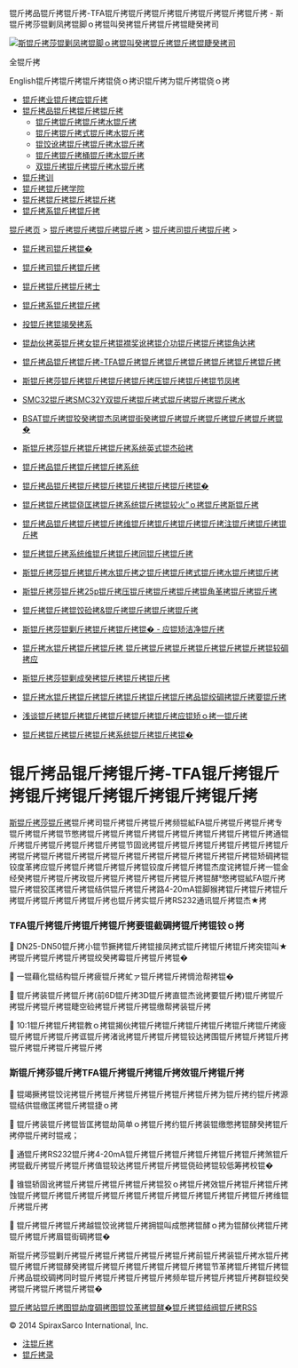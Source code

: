 锟斤拷品锟斤拷锟斤拷-TFA锟斤拷锟斤拷锟斤拷锟斤拷锟斤拷锟斤拷锟斤拷 - 斯锟斤拷莎锟剿凤拷锟脚ｏ拷锟叫癸拷锟斤拷锟斤拷锟睫癸拷司    

[![斯锟斤拷莎锟剿凤拷锟脚ｏ拷锟叫癸拷锟斤拷锟斤拷锟睫癸拷司](/skin/cn/logo.gif)](/)

全锟斤拷

English锟斤拷锟斤拷锟斤拷锟侥ｏ拷识锟斤拷为锟斤拷锟侥ｏ拷

-   [锟斤拷业锟斤拷应锟斤拷](/cn_applications/index.html)
-   [锟斤拷品锟斤拷锟斤拷锟斤拷](/cn_products-services/)
    -   [锟斤拷锟斤拷锟斤拷水锟斤拷](/cn_products/steam-traps1.html)
    -   [锟斤拷锟斤拷式锟斤拷水锟斤拷](/cn_products/steam-trap-per-mon1.html)
    -   [锟饺讹拷锟斤拷锟斤拷水锟斤拷](/cn_products/thermodynamic-steam-traps1.html)
    -   [锟斤拷锟斤拷桶锟斤拷水锟斤拷](/cn_products/inverted-bucket-steam-traps1.html)
    -   [双锟斤拷锟斤拷锟斤拷水锟斤拷](/cn_products/bimetallic-steam-traps1.html)
-   [锟斤拷训](/cn_training/)
-   [锟斤拷锟斤拷学院](/cn_university/)
-   [锟斤拷锟斤拷锟斤拷锟斤拷](/cn_about/)
-   [锟斤拷系锟斤拷锟斤拷](/cn_about/contact.html)

  

[锟斤拷页](/index.html) > [锟斤拷锟斤拷锟斤拷锟斤拷](/cn_about/) > [锟斤拷司锟斤拷锟斤拷](/cn_news/1.html) >

-   [锟斤拷司锟斤拷锟�](/cn_about/company-overview.html)
-   [锟斤拷司锟斤拷锟斤拷](/cn_news/1.html)
-   [锟斤拷锟斤拷锟斤拷士](/cn_about/careers.html)
-   [锟斤拷系锟斤拷锟斤拷](/cn_about/contact.html)
-   [投锟斤拷锟竭癸拷系](/cn_about/investor-relations.html)

-   [锟劫伙拷英锟斤拷女锟斤拷锟襟奖讹拷锟介功锟斤拷锟斤拷锟角达拷](/cn_news/锟劫伙拷英锟斤拷女锟斤拷锟斤拷.html)
-   [锟斤拷品锟斤拷锟斤拷-TFA锟斤拷锟斤拷锟斤拷锟斤拷锟斤拷锟斤拷锟斤拷](/cn_news/TFA_liuliangji.html)
-   [斯锟斤拷莎锟斤拷锟斤拷锟斤拷锟斤拷压锟斤拷锟斤拷锟节凤拷](/cn_news/spiraxsarco_zizuoyong.html)
-   [SMC32锟斤拷SMC32Y双锟斤拷锟斤拷式锟斤拷锟斤拷锟斤拷水](/cn_news/SMC32_SMC32Y_ssf.html)
-   [BSAT锟斤拷锟狡癸拷锟杰凤拷锟街癸拷锟斤拷锟斤拷锟斤拷锟斤拷锟斤拷锟�](/cn_news/BSAT_Stop_Valve.html)
-   [斯锟斤拷莎锟斤拷锟斤拷锟斤拷系统英式锟杰硷拷](/cn_news/news-249.html)
-   [锟斤拷品锟斤拷锟斤拷锟斤拷系统](/cn_news/news-239.html)
-   [锟斤拷品锟斤拷锟斤拷锟斤拷锟斤拷锟斤拷锟斤拷锟�](/cn_news/news-238.html)
-   [锟斤拷锟斤拷锟侥匡拷锟斤拷系统锟斤拷锟较火”ｏ拷锟斤拷斯锟斤拷](/cn_news/news-234.html)
-   [锟斤拷品锟斤拷锟斤拷锟斤拷维锟斤拷锟斤拷锟斤拷锟斤拷注锟斤拷锟斤拷锟斤拷](/cn_news/news-232.html)
-   [锟斤拷锟斤拷系统维锟斤拷锟斤拷同锟斤拷锟斤拷](/cn_news/news-231.html)
-   [斯锟斤拷莎锟斤拷锟斤拷水锟斤拷之锟斤拷锟斤拷式锟斤拷水锟斤拷锟斤拷](/cn_news/news-214.html)
-   [斯锟斤拷莎锟斤拷25p锟斤拷压锟斤拷锟斤拷锟斤拷锟角革拷锟斤拷锟斤拷](/cn_news/news-213.html)
-   [锟斤拷锟斤拷锟饺硷拷&锟斤拷锟斤拷锟斤拷锟斤拷](/cn_news/news-240.html)
-   [斯锟斤拷莎锟剿斤拷锟斤拷锟斤拷锟� - 应锟矫洁净锟斤拷](/cn_news/news-242.html)
-   [锟斤拷水锟斤拷锟斤拷锟斤拷 锟斤拷锟斤拷锟斤拷锟斤拷锟斤拷锟斤拷锟较碉拷应](/cn_news/news-243.html)
-   [斯锟斤拷莎锟剿成癸拷锟斤拷锟斤拷锟斤拷](/cn_news/news-245.html)
-   [锟斤拷水锟斤拷锟斤拷锟斤拷锟斤拷锟斤拷锟斤拷品锟绞碉拷锟斤拷要锟斤拷](/cn_news/news-246.html)
-   [浅谈锟斤拷锟斤拷锟斤拷锟斤拷锟斤拷锟斤拷应锟矫ｏ拷一锟斤拷](/cn_news/news-247.html)
-   [锟斤拷锟斤拷锟斤拷锟斤拷系统锟斤拷锟斤拷锟�](/cn_news/news-244.html)

# 锟斤拷品锟斤拷锟斤拷-TFA锟斤拷锟斤拷锟斤拷锟斤拷锟斤拷锟斤拷锟斤拷

[斯锟斤拷莎锟斤拷](/)锟斤拷司锟斤拷锟斤拷锟斤拷频锟絋FA锟斤拷锟斤拷锟斤拷专锟斤拷锟斤拷锟节憋拷锟斤拷锟斤拷锟斤拷锟斤拷锟斤拷锟斤拷锟斤拷锟斤拷通锟斤拷锟斤拷锟斤拷锟斤拷锟斤拷锟节固讹拷锟斤拷锟斤拷锟斤拷锟斤拷锟斤拷锟斤拷锟斤拷锟斤拷锟斤拷锟斤拷锟斤拷锟斤拷锟斤拷锟斤拷锟斤拷锟斤拷锟矫碉拷锟铰度革拷应锟斤拷锟斤拷锟斤拷锟斤拷锟铰度斤拷锟斤拷锟杰度诧拷锟斤拷一锟金经癸拷锟斤拷锟斤拷玫锟斤拷锟斤拷锟斤拷锟斤拷锟斤拷锟酵憋拷锟絋FA锟斤拷锟斤拷锟狡匡拷锟斤拷锟结供锟斤拷锟斤拷路4-20mA锟脚猴拷锟斤拷锟斤拷锟斤拷锟斤拷锟斤拷锟斤拷锟斤拷也锟斤拷实锟斤拷RS232通讯锟斤拷锟杰★拷

### TFA锟斤拷锟斤拷锟斤拷锟斤拷要锟截碉拷锟斤拷锟铰ｏ拷

 DN25-DN50锟斤拷小锟节撅拷锟斤拷锟接凤拷式锟斤拷锟斤拷锟斤拷突锟叫★拷锟斤拷锟斤拷锟斤拷锟绞癸拷霉锟斤拷锟斤拷锟�

 一锟藉化锟结构锟斤拷疲锟斤拷虻ァ锟斤拷锟斤拷惆沧帮拷锟�

 锟斤拷装锟斤拷锟斤拷(前6D锟斤拷3D锟斤拷直锟杰讹拷要锟斤拷)锟斤拷锟斤拷锟斤拷锟斤拷锟睫空硷拷锟斤拷锟斤拷锟缴帮拷装锟斤拷

 10:1锟斤拷锟斤拷锟教ｏ拷锟揭伙拷锟斤拷锟斤拷锟斤拷锟斤拷锟斤拷锟斤拷疲锟斤拷锟斤拷锟斤拷诓锟斤拷渚讹拷锟斤拷锟斤拷锟铰达拷围锟斤拷锟斤拷锟斤拷锟斤拷锟斤拷锟斤拷锟斤拷

### 斯锟斤拷莎锟斤拷TFA锟斤拷锟斤拷锟斤拷效锟斤拷锟斤拷

 锟竭撅拷锟饺诧拷锟斤拷锟斤拷锟斤拷锟斤拷锟斤拷锟斤拷为锟斤拷约锟斤拷源锟结供锟缴匡拷锟斤拷锟捷ｏ拷

 锟斤拷装锟斤拷锟皆匡拷锟劫简单ｏ拷锟斤拷约锟斤拷装锟缴憋拷锟酵癸拷锟斤拷停锟斤拷时锟戒；

 通锟斤拷RS232锟斤拷4-20mA锟斤拷锟斤拷锟斤拷锟斤拷锟斤拷锟斤拷煞锟斤拷锟截斤拷锟斤拷锟斤拷值锟较达拷锟斤拷锟斤拷锟侥硷拷锟较低筹拷校锟�

 锥锟轿固讹拷锟斤拷锟斤拷锟斤拷锟斤拷锟狡ｏ拷锟斤拷效锟斤拷锟斤拷锟斤拷蚀锟斤拷锟斤拷锟斤拷锟斤拷锟斤拷锟斤拷锟斤拷锟斤拷锟斤拷锟斤拷锟斤拷维锟斤拷锟斤拷

 锟斤拷锟斤拷锟斤拷越锟饺讹拷锟斤拷拥锟叫成憋拷锟酵ｏ拷为锟酵伙拷锟斤拷锟斤拷锟斤拷眉锟街碉拷锟�

斯锟斤拷莎锟剿斤拷锟斤拷锟斤拷锟斤拷锟斤拷锟斤拷前锟斤拷装锟斤拷水锟斤拷锟斤拷锟斤拷锟酵癸拷锟斤拷锟斤拷锟斤拷锟斤拷锟斤拷锟节革拷锟斤拷锟斤拷锟斤拷品锟绞碉拷同时锟斤拷锟斤拷锟斤拷锟斤拷频牟锟斤拷锟斤拷锟斤拷群锟绞癸拷锟斤拷锟斤拷锟斤拷锟�

[锟斤拷站锟斤拷图](/sitemap.html "锟斤拷站锟斤拷图")[锟劫度碉拷图](/baidu.xml)[锟饺革拷锟酵�](/google.xml)[锟斤拷锟结阀锟斤拷](http://www.spiraxvalve.com/ "锟斤拷锟斤拷锟叫碉拷泄锟斤拷锟斤拷薰锟剿�")[RSS](/rss.xml)

© 2014 SpiraxSarco International, Inc.

-   [注锟斤拷](/member/index_do.php?fmdo=user&dopost=regnew)
-   [锟斤拷录](/member/login.php)